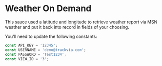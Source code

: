 # Weather On Demand

This sauce used a latitude and longitude to retrieve weather report via MSN weather and put it back into record in fields of your choosing.


You'll need to update the following constants:
```javaScript
const API_KEY = '12345';
const USERNAME = 'demo@trackvia.com';
const PASSWORD = 'Test1234';
const VIEW_ID = '3';
```
